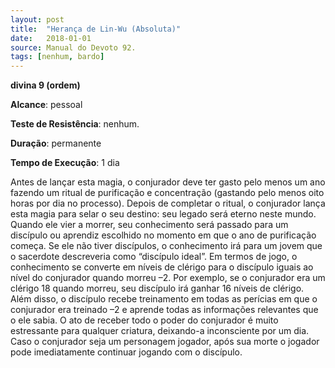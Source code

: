 ```yaml
---
layout: post
title:  "Herança de Lin-Wu (Absoluta)"
date:   2018-01-01
source: Manual do Devoto 92.
tags: [nenhum, bardo]
---
```


**divina 9 (ordem)**

**Alcance**: pessoal

**Teste de Resistência**: nenhum.

**Duração**: permanente

**Tempo de Execução**: 1 dia

Antes de lançar esta magia, o conjurador deve ter gasto pelo menos um ano fazendo um ritual de purificação e concentração (gastando pelo menos oito horas por dia no processo). Depois de completar o ritual, o conjurador lança esta magia para selar o seu destino: seu legado será eterno neste mundo. Quando ele vier a morrer, seu conhecimento será passado para um discípulo ou aprendiz escolhido no momento em que o ano de purificação começa. Se ele não tiver discípulos, o conhecimento irá para um jovem que o sacerdote descreveria como “discípulo ideal”.
Em termos de jogo, o conhecimento se converte em níveis de clérigo para o discípulo iguais ao nível do conjurador quando morreu –2. Por exemplo, se o conjurador era um clérigo 18 quando morreu, seu discípulo irá ganhar 16 níveis de clérigo. Além disso, o discípulo recebe treinamento em todas as perícias em que o conjurador era treinado –2 e aprende todas as informações relevantes que o ele sabia. O ato de receber todo o poder do conjurador é muito estressante para qualquer criatura, deixando-a inconsciente por um dia.
Caso o conjurador seja um personagem jogador, após sua morte o jogador pode imediatamente continuar jogando com o discípulo.
